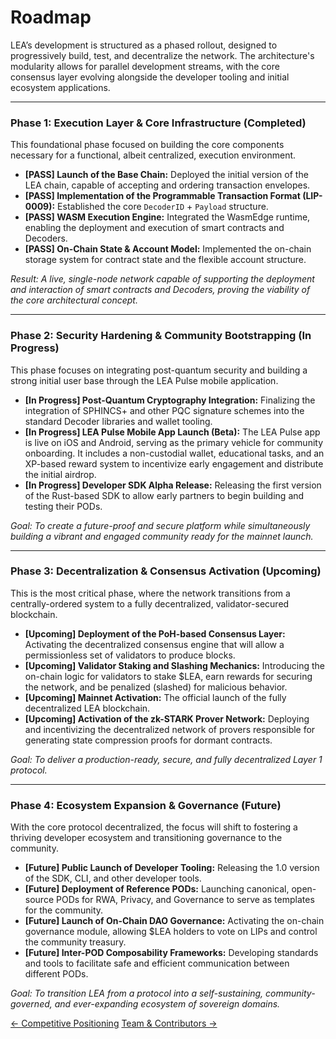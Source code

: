 # Roadmap

LEA’s development is structured as a phased rollout, designed to progressively build, test, and decentralize the network. The architecture's modularity allows for parallel development streams, with the core consensus layer evolving alongside the developer tooling and initial ecosystem applications.

---

### **Phase 1: Execution Layer & Core Infrastructure (Completed)**

This foundational phase focused on building the core components necessary for a functional, albeit centralized, execution environment.

-   **[PASS] Launch of the Base Chain:** Deployed the initial version of the LEA chain, capable of accepting and ordering transaction envelopes.
-   **[PASS] Implementation of the Programmable Transaction Format (LIP-0009):** Established the core `DecoderID` + `Payload` structure.
-   **[PASS] WASM Execution Engine:** Integrated the WasmEdge runtime, enabling the deployment and execution of smart contracts and Decoders.
-   **[PASS] On-Chain State & Account Model:** Implemented the on-chain storage system for contract state and the flexible account structure.

*Result: A live, single-node network capable of supporting the deployment and interaction of smart contracts and Decoders, proving the viability of the core architectural concept.*

---

### **Phase 2: Security Hardening & Community Bootstrapping (In Progress)**

This phase focuses on integrating post-quantum security and building a strong initial user base through the LEA Pulse mobile application.

-   **[In Progress] Post-Quantum Cryptography Integration:** Finalizing the integration of SPHINCS+ and other PQC signature schemes into the standard Decoder libraries and wallet tooling.
-   **[In Progress] LEA Pulse Mobile App Launch (Beta):** The LEA Pulse app is live on iOS and Android, serving as the primary vehicle for community onboarding. It includes a non-custodial wallet, educational tasks, and an XP-based reward system to incentivize early engagement and distribute the initial airdrop.
-   **[In Progress] Developer SDK Alpha Release:** Releasing the first version of the Rust-based SDK to allow early partners to begin building and testing their PODs.

*Goal: To create a future-proof and secure platform while simultaneously building a vibrant and engaged community ready for the mainnet launch.*

---

### **Phase 3: Decentralization & Consensus Activation (Upcoming)**

This is the most critical phase, where the network transitions from a centrally-ordered system to a fully decentralized, validator-secured blockchain.

-   **[Upcoming] Deployment of the PoH-based Consensus Layer:** Activating the decentralized consensus engine that will allow a permissionless set of validators to produce blocks.
-   **[Upcoming] Validator Staking and Slashing Mechanics:** Introducing the on-chain logic for validators to stake $LEA, earn rewards for securing the network, and be penalized (slashed) for malicious behavior.
-   **[Upcoming] Mainnet Activation:** The official launch of the fully decentralized LEA blockchain.
-   **[Upcoming] Activation of the zk-STARK Prover Network:** Deploying and incentivizing the decentralized network of provers responsible for generating state compression proofs for dormant contracts.

*Goal: To deliver a production-ready, secure, and fully decentralized Layer 1 protocol.*

---

### **Phase 4: Ecosystem Expansion & Governance (Future)**

With the core protocol decentralized, the focus will shift to fostering a thriving developer ecosystem and transitioning governance to the community.

-   **[Future] Public Launch of Developer Tooling:** Releasing the 1.0 version of the SDK, CLI, and other developer tools.
-   **[Future] Deployment of Reference PODs:** Launching canonical, open-source PODs for RWA, Privacy, and Governance to serve as templates for the community.
-   **[Future] Launch of On-Chain DAO Governance:** Activating the on-chain governance module, allowing $LEA holders to vote on LIPs and control the community treasury.
-   **[Future] Inter-POD Composability Frameworks:** Developing standards and tools to facilitate safe and efficient communication between different PODs.

*Goal: To transition LEA from a protocol into a self-sustaining, community-governed, and ever-expanding ecosystem of sovereign domains.*

<div class="nav-buttons">
  <a class="prev" href="/competitive_positioning/">← Competitive Positioning</a>
  <a class="next" href="/team/">Team & Contributors →</a>
</div>